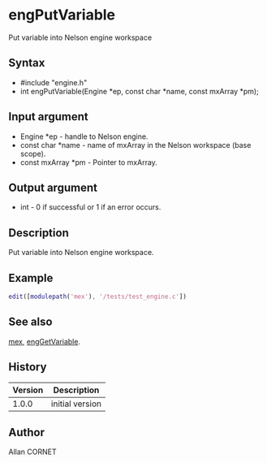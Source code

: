 

# engPutVariable

Put variable into Nelson engine workspace

## Syntax

- #include "engine.h"
- int engPutVariable(Engine *ep, const char *name, const mxArray *pm);

## Input argument

 - Engine *ep - handle to Nelson engine.
 - const char *name - name of mxArray in the Nelson workspace (base scope).
 - const mxArray *pm - Pointer to mxArray.

## Output argument

 - int - 0 if successful or 1 if an error occurs.

## Description


  <p>Put variable into Nelson engine workspace.</p>


## Example

```matlab
edit([modulepath('mex'), '/tests/test_engine.c'])
```

## See also

[mex](mex.md), [engGetVariable](engGetVariable.md).
## History

|Version|Description|
|------|------|
|1.0.0|initial version|


## Author

Allan CORNET



